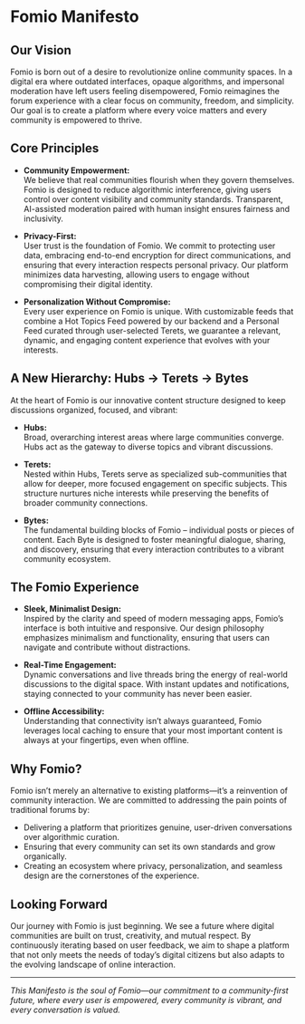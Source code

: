 # Fomio Manifesto

## Our Vision

Fomio is born out of a desire to revolutionize online community spaces. In a digital era where outdated interfaces, opaque algorithms, and impersonal moderation have left users feeling disempowered, Fomio reimagines the forum experience with a clear focus on community, freedom, and simplicity. Our goal is to create a platform where every voice matters and every community is empowered to thrive.

## Core Principles

- **Community Empowerment:**  
  We believe that real communities flourish when they govern themselves. Fomio is designed to reduce algorithmic interference, giving users control over content visibility and community standards. Transparent, AI-assisted moderation paired with human insight ensures fairness and inclusivity.

- **Privacy-First:**  
  User trust is the foundation of Fomio. We commit to protecting user data, embracing end-to-end encryption for direct communications, and ensuring that every interaction respects personal privacy. Our platform minimizes data harvesting, allowing users to engage without compromising their digital identity.

- **Personalization Without Compromise:**  
  Every user experience on Fomio is unique. With customizable feeds that combine a Hot Topics Feed powered by our backend and a Personal Feed curated through user-selected Terets, we guarantee a relevant, dynamic, and engaging content experience that evolves with your interests.

## A New Hierarchy: Hubs → Terets → Bytes

At the heart of Fomio is our innovative content structure designed to keep discussions organized, focused, and vibrant:

- **Hubs:**  
  Broad, overarching interest areas where large communities converge. Hubs act as the gateway to diverse topics and vibrant discussions.

- **Terets:**  
  Nested within Hubs, Terets serve as specialized sub-communities that allow for deeper, more focused engagement on specific subjects. This structure nurtures niche interests while preserving the benefits of broader community connections.

- **Bytes:**  
  The fundamental building blocks of Fomio – individual posts or pieces of content. Each Byte is designed to foster meaningful dialogue, sharing, and discovery, ensuring that every interaction contributes to a vibrant community ecosystem.

## The Fomio Experience

- **Sleek, Minimalist Design:**  
  Inspired by the clarity and speed of modern messaging apps, Fomio’s interface is both intuitive and responsive. Our design philosophy emphasizes minimalism and functionality, ensuring that users can navigate and contribute without distractions.

- **Real-Time Engagement:**  
  Dynamic conversations and live threads bring the energy of real-world discussions to the digital space. With instant updates and notifications, staying connected to your community has never been easier.

- **Offline Accessibility:**  
  Understanding that connectivity isn’t always guaranteed, Fomio leverages local caching to ensure that your most important content is always at your fingertips, even when offline.

## Why Fomio?

Fomio isn’t merely an alternative to existing platforms—it’s a reinvention of community interaction. We are committed to addressing the pain points of traditional forums by:
- Delivering a platform that prioritizes genuine, user-driven conversations over algorithmic curation.
- Ensuring that every community can set its own standards and grow organically.
- Creating an ecosystem where privacy, personalization, and seamless design are the cornerstones of the experience.

## Looking Forward

Our journey with Fomio is just beginning. We see a future where digital communities are built on trust, creativity, and mutual respect. By continuously iterating based on user feedback, we aim to shape a platform that not only meets the needs of today’s digital citizens but also adapts to the evolving landscape of online interaction.

---

*This Manifesto is the soul of Fomio—our commitment to a community-first future, where every user is empowered, every community is vibrant, and every conversation is valued.*
